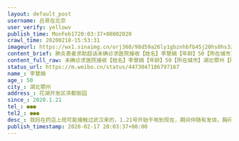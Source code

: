 ```yaml
---
layout: default_post
username: 吕哥在北京
user_verify: yellowv
publish_time: MonFeb1720:03:37+08002020
crawl_time: 20200218-15:53:31
imageurl: https://wx1.sinaimg.cn/orj360/98d59a26ly1gbznhbfb45j20hs0hs3zq.jpg
content_brief: 肺炎患者求助超话未确诊求医院接收【姓名】李慧娟【年龄】50【所在城市】湖北鄂州【所在小区、社区】花湖开发区滨都丽园【患病时间】2020.1.21【联系方式】●●●【其他紧急联系人】●●●【病情描述】 我妈在药店上班可能接触过武汉来的，1.21号开始干咳到现在，期间伴随有发烧 ...全文
content_full_raw: 未确诊求医院接收【姓名】李慧娟【年龄】50【所在城市】湖北鄂州【所在小区、社区】花湖开发区滨都丽园【患病时间】2020.1.21【联系方式】●●●【其他紧急联系人】●●●【病情描述】我妈在药店上班可能接触过武汉来的，1.21号开始干咳到现在，期间伴随有发烧，胸闷，四肢无力等症状。做了ct说肺部有感染，去验血白细胞偏低红细胞偏高。这个地方黄石医院不接收，花湖卫生诊所既没办法确诊也没办法送到鄂州那边的医院，真的很无助北京
status_url: https://m.weibo.cn/status/4473047186797167
name_: 李慧娟
age_: 50
city_: 湖北鄂州
address_: 花湖开发区滨都丽园
since_: 2020.1.21
tel_: ●●●
tel2_: ●●●
desc_: 我妈在药店上班可能接触过武汉来的，1.21号开始干咳到现在，期间伴随有发烧，胸闷，四肢无力等症状。做了ct说肺部有感染，去验血白细胞偏低红细胞偏高。这个地方黄石医院不接收，花湖卫生诊所既没办法确诊也没办法送到鄂州那边的医院，真的很无助北京
publish_timestamp: 2020-02-17 20:03:37+08:00
---
```

